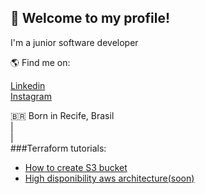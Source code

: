 👋 Welcome to my profile!
----------------------------------------
I'm a junior software developer<br>

🌎 Find me on:

[Linkedin](https://www.linkedin.com/in/caio-barreto-064155224/)<br>
[Instagram](https://www.instagram.com/caioobarreto1/)<br>

🇧🇷 Born in Recife, Brasil<br>
|<br>
|<br>
###Terraform tutorials:
- [How to create S3 bucket](https://github.com/caiobarretobr/Terraform_Aws_S3_bucket)
- [High disponibility aws architecture(soon)](https://github.com/caiobarretobr/Terraform_Aws_architecture)
